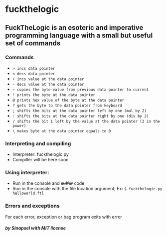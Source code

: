 # fuckthelogic
## FuckTheLogic is an esoteric and imperative programming language with a small but useful set of commands

### Commands
* `> incs data pointer`
* `< decs data pointer`
* `+ incs value at the data pointer`
* `- decs value at the data pointer`
* `~ copies the byte value from previous data pointer to current`
* `! prints the byte at the data pointer`
* `@ prints hex value of the byte at the data pointer`
* `? gets the byte to the data pointer from keyboard`
* `; shifts the bits at the data pointer left by one (mul by 2)`
* `: shifts the bits at the data pointer right by one (div by 2)`
* `/ shifts the bit 1 left by the value at the data pointer (2 in the power)`
* `\ makes byte at the data pointer equals to 0`

### Interpreting and compiling
+   Interpreter: fuckthelogic.py
+   Compiller will be here soon

### Using interpreter:
* Run in the console and ~~suffer~~ code
* Run in the console with the file location argument; Ex: `$ fuckthelogic.py helloworld.ftl`

### Errors and exceptions
  For each error, exception or bag program exits with error
  

##### by Sinapsel with MIT license

